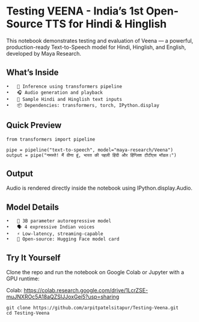 # **Testing VEENA** - India’s 1st Open-Source TTS for Hindi & Hinglish

This notebook demonstrates testing and evaluation of Veena — a powerful, production-ready Text-to-Speech model for Hindi, Hinglish, and English, developed by Maya Research.

## What’s Inside
	•	🔁 Inference using transformers pipeline
	•	🎧 Audio generation and playback
	•	📄 Sample Hindi and Hinglish text inputs
	•	📦 Dependencies: transformers, torch, IPython.display

## Quick Preview
```
from transformers import pipeline

pipe = pipeline("text-to-speech", model="maya-research/Veena")
output = pipe("नमस्ते! मैं वीणा हूं, भारत की पहली हिंदी और हिंग्लिश टीटीएस मॉडल।")
```

## Output
Audio is rendered directly inside the notebook using IPython.display.Audio.

## Model Details
	•	🧠 3B parameter autoregressive model
	•	🗣️ 4 expressive Indian voices
	•	⚡ Low-latency, streaming-capable
	•	📂 Open-source: Hugging Face model card

## Try It Yourself

Clone the repo and run the notebook on Google Colab or Jupyter with a GPU runtime:

Colab: https://colab.research.google.com/drive/1LcrZSE-muJNXROc5A18aQZSIJJoxGei5?usp=sharing

```
git clone https://github.com/arpitpatelsitapur/Testing-Veena.git
cd Testing-Veena
```


